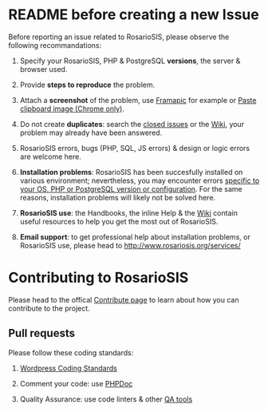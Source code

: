 # README before creating a new Issue

Before reporting an issue related to RosarioSIS, please observe the following recommandations:

1. Specify your RosarioSIS, PHP & PostgreSQL **versions**, the server & browser used.

2. Provide **steps to reproduce** the problem.

3. Attach a **screenshot** of the problem, use [Framapic](https://framapic.org/) for example or [Paste clipboard image (Chrome only)](https://github.com/tiimgreen/github-cheat-sheet#pasting-clipboard-image-to-comments).

4. Do not create **duplicates**: search the [closed issues](https://github.com/francoisjacquet/rosariosis/issues?q=is%3Aissue+is%3Aclosed) or the [Wiki](https://github.com/francoisjacquet/rosariosis/wiki), your problem may already have been answered.

5. RosarioSIS errors, bugs (PHP, SQL, JS errors) & design or logic errors are welcome here.

6. **Installation problems**: RosarioSIS has been succesfully installed on various environment; nevertheless, you may encounter errors [specific to your OS, PHP or PostgreSQL version or configuration](https://github.com/francoisjacquet/rosariosis/blob/mobile/INSTALL#L10). For the same reasons, installation problems will likely not be solved here.

7. **RosarioSIS use**: the Handbooks, the inline Help & the [Wiki](https://github.com/francoisjacquet/rosariosis/wiki) contain useful resources to help you get the most out of RosarioSIS.

8. **Email support**: to get professional help about installation problems, or RosarioSIS use, please head to http://www.rosariosis.org/services/


# Contributing to RosarioSIS

Please head to the offical [Contribute page](http://www.rosariosis.org/contribute) to learn about how you can contribute to the project.

## Pull requests

Please follow these coding standards:

1. [Wordpress Coding Standards](https://make.wordpress.org/core/handbook/coding-standards/)

2. Comment your code: use [PHPDoc](https://duckduckgo.com/l/?kh=-1&uddg=https%3A%2F%2Fen.wikipedia.org%2Fwiki%2FPHPDoc)

3. Quality Assurance: use code linters & other [QA tools](http://phpqatools.org/)